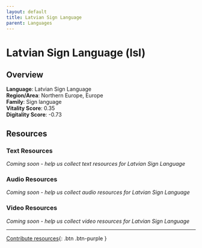```yaml
---
layout: default
title: Latvian Sign Language
parent: Languages
---
```


# Latvian Sign Language (lsl)

## Overview

**Language**: Latvian Sign Language  
**Region/Area**: Northern Europe, Europe  
**Family**: Sign language  
**Vitality Score**: 0.35  
**Digitality Score**: -0.73  

## Resources

### Text Resources
*Coming soon - help us collect text resources for Latvian Sign Language*

### Audio Resources
*Coming soon - help us collect audio resources for Latvian Sign Language*

### Video Resources
*Coming soon - help us collect video resources for Latvian Sign Language*

---

[Contribute resources](https://fairtrain.github.io/){: .btn .btn-purple }
